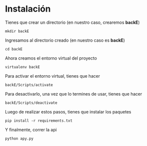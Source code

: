# Instalación
Tienes que crear un directorio (en nuestro caso, crearemos **backE**)
```
mkdir backE
```
Ingresamos al directorio creado (en nuestro caso es **backE**)
```
cd backE
```
Ahora creamos el entorno virtual del proyecto
```
virtualenv backE
```
Para activar el entorno virtual, tienes que hacer
```
backE/Scripts/activate
```
Para desactivarlo, una vez que lo termines de usar, tienes que hacer
```
backE/Scripts/deactivate
```
Luego de realizar estos pasos, tienes que instalar los paquetes
```
pip install -r requirements.txt
```
Y finalmente, correr la api
```
python apy.py
```
